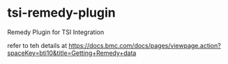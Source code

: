 # tsi-remedy-plugin
Remedy Plugin for TSI Integration


refer to teh details at https://docs.bmc.com/docs/pages/viewpage.action?spaceKey=bti10&title=Getting+Remedy+data
